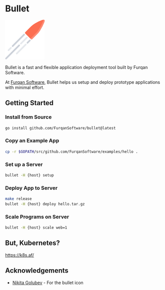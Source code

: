 # Bullet

![](assets/bullet_128.png)

Bullet is a fast and flexible application deployment tool built by Furqan Software.

At [Furqan Software](https://furqansoftware.com/), Bullet helps us setup and deploy prototype applications with minimal effort.

## Getting Started

### Install from Source

``` sh
go install github.com/FurqanSoftware/bullet@latest
```

### Copy an Example App

``` sh
cp -r $GOPATH/src/github.com/FurqanSoftware/examples/hello .
```

### Set up a Server

``` sh
bullet -H {host} setup
```

### Deploy App to Server

``` sh
make release
bullet -H {host} deploy hello.tar.gz
```

### Scale Programs on Server

``` sh
bullet -H {host} scale web=1
```

## But, Kubernetes?

https://k8s.af/

## Acknowledgements

- [Nikita Golubev](http://www.flaticon.com/authors/nikita-golubev) - For the bullet icon
